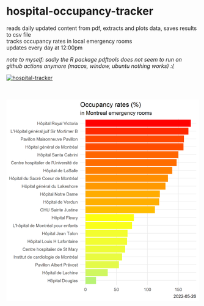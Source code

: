 # hospital-occupancy-tracker
reads daily updated content from pdf, extracts and plots data, saves results to csv file
<br>
tracks occupancy rates in local emergency rooms
<br>
updates every day at 12:00pm
<p>
<i>note to myself: sadly the R package pdftools does not seem to run on github actions anymore (macos, window, ubuntu nothing works) :(</i>

[![hospital-tracker](https://github.com/jlomako/hospital-occupancy-tracker/actions/workflows/main.yml/badge.svg)](https://github.com/jlomako/hospital-occupancy-tracker/actions/workflows/main.yml)





<br><br>
<img src = "img/today.png" width="600" />

